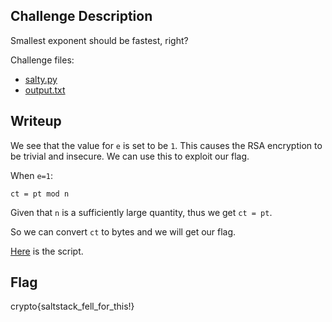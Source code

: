 ## Challenge Description
Smallest exponent should be fastest, right?

Challenge files:
  - [salty.py](salty_9854bdcadc3f8b8f58008a24d392c1bf.py)
  - [output.txt](output_95f558e889cc66920c24a961f1fb8181.txt)

## Writeup
We see that the value for `e` is set to be `1`. This causes the RSA encryption to be trivial and insecure. We can use this to exploit our flag.

When `e=1`:

`ct = pt mod n`


Given that `n` is a sufficiently large quantity, thus we get `ct = pt`.

So we can convert `ct` to bytes and we will get our flag.

[Here](salty.py) is the script.

## Flag
crypto{saltstack_fell_for_this!}

